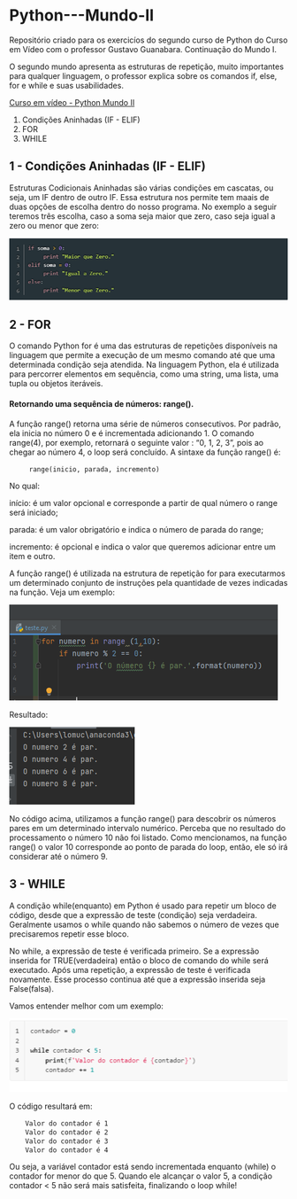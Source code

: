# Python---Mundo-II
Repositório criado para os exercicíos do segundo curso de Python do Curso em Vídeo com o professor Gustavo Guanabara.
Continuação do Mundo I.

O segundo mundo apresenta as estruturas de repetição, muito importantes para qualquer linguagem, o professor explica sobre os comandos if, else, for e while e suas usabilidades. 
 
 [Curso em vídeo - Python Mundo II](https://www.youtube.com/watch?v=nJkVHusJp6E&list=PLHz_AreHm4dk_nZHmxxf_J0WRAqy5Czye)
 
 1. Condições Aninhadas (IF - ELIF)
 2. FOR 
 3. WHILE 
 
 ## 1 - Condições Aninhadas (IF - ELIF)

Estruturas Codicionais Aninhadas são várias condições em cascatas, ou seja, um IF dentro de outro IF. Essa estrutura nos permite tem maais de duas opções de escolha dentro do nosso programa. No exemplo a seguir teremos três escolha, caso a soma seja maior que zero, caso seja igual a zero ou menor que zero:

![](imagens/elif.png)

## 2 - FOR

O comando Python for é uma das estruturas de repetições disponíveis na linguagem que permite a execução de um mesmo comando até que uma determinada condição seja atendida. Na linguagem Python, ela é utilizada para percorrer elementos em sequência, como uma string, uma lista, uma tupla ou objetos iteráveis. 

#### Retornando uma sequência de números: range().

A função range() retorna uma série de números consecutivos. Por padrão, ela inicia no número 0 e é incrementada adicionando 1. O comando range(4), por exemplo, retornará o seguinte valor : “0, 1, 2, 3”, pois ao chegar ao número 4, o loop será concluído. A sintaxe da função range() é:

         range(inicio, parada, incremento)
   
No qual:

início: é um valor opcional e corresponde a partir de qual número o range será iniciado;

parada: é um valor obrigatório e indica o número de parada do range;

incremento: é opcional e indica o valor que queremos adicionar entre um item e outro.   

A função range() é utilizada na estrutura de repetição for para executarmos um determinado conjunto de instruções pela quantidade de vezes indicadas na função. Veja um exemplo:

![](imagens/range.png)

Resultado:

![](imagens/result_range.png)

No código acima, utilizamos a função range() para descobrir os números pares em um determinado intervalo numérico. Perceba que no resultado do processamento o número 10 não foi listado. Como mencionamos, na função range() o valor 10 corresponde ao ponto de parada do loop, então, ele só irá considerar até o número 9.
   
## 3 - WHILE

A condição while(enquanto) em Python é usado para repetir um bloco de código, desde que a expressão de teste (condição) seja verdadeira. Geralmente usamos o while quando não sabemos o número de vezes que precisaremos repetir esse bloco.

No while, a expressão de teste é verificada primeiro. Se a expressão inserida for TRUE(verdadeira) então o bloco de comando do while será executado. Após uma repetição, a expressão de teste é verificada novamente. Esse processo continua até que a expressão inserida seja False(falsa).

Vamos entender melhor com um exemplo:

![](imagens/while.png)

O código resultará em:
       
        Valor do contador é 1
        Valor do contador é 2
        Valor do contador é 3
        Valor do contador é 4
        
Ou seja, a variável contador está sendo incrementada enquanto (while) o contador for menor do que 5. Quando ele alcançar o valor 5, a condição contador < 5 não será mais satisfeita, finalizando o loop while!      
        
